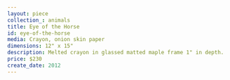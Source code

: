 ```yaml
---
layout: piece
collection_: animals
title: Eye of the Horse
id: eye-of-the-horse
media: Crayon, onion skin paper
dimensions: 12" x 15"
description: Melted crayon in glassed matted maple frame 1" in depth.
price: $230
create_date: 2012
---
```

